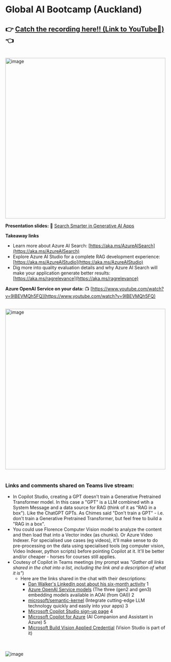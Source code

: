# Global AI Bootcamp (Auckland)
## 👉 [Catch the recording here!! (Link to YouTube🔗)](https://www.youtube.com/watch?v=bcS9iwpGVJI&t=629s) 👈

<br>
<img width="500" alt="image" src="https://github.com/abbyjshen/GenAI-Get-Started/assets/40477007/c87411c7-e6d2-4ad3-9c4c-f3c04e05786d">

**Presentation slides:** 🔎 [Search Smarter in Generative AI Apps](https://github.com/abbyjshen/GenAI-Get-Started/blob/main/files/Global%20AI%20Bootcamp%20-%20Search%20smarter%20in%20Generative%20AI%20apps%206Mar.pdf)

**Takeaway links**
- Learn more about Azure AI Search: [https://aka.ms/AzureAISearch](https://aka.ms/AzureAISearch)
- Explore Azure AI Studio for a complete RAG development experience: [https://aka.ms/AzureAIStudio](https://aka.ms/AzureAIStudio)
- Dig more into quality evaluation details and why Azure AI Search will make your application generate better results: [https://aka.ms/ragrelevance](https://aka.ms/ragrelevance) 

**Azure OpenAI Service on your data:** 📺 [https://www.youtube.com/watch?v=9IBEVMQh5FQ](https://www.youtube.com/watch?v=9IBEVMQh5FQ)

<br>
<img width="500" alt="image" src="https://github.com/abbyjshen/GenAI-Get-Started/assets/40477007/29aa8276-c0cf-406d-b85a-ab0b3c1393e6">
<br></br>

### Links and comments shared on Teams live stream:
- In Copilot Studio, creating a GPT doesn't train a Generative Pretrained Transformer model. In this case a "GPT" is a LLM combined wtih a System Message and a data source for RAG (think of it as "RAG in a box"). Like the ChatGPT GPTs. As Chimes said "Don't train a GPT" - i.e. don't train a Generative Pretrained Transformer, but feel free to build a "RAG in a box".
- You could use Florence Computer Vision model to analyze the content and then load that into a Vector index (as chunks). Or Azure Video Indexer. For specialised use cases (eg videos), it'll make sense to do pre-processing on the data using specialised tools (eg computer vision, Video Indexer, python scripts) before pointing Copilot at it. It'll be better and/or cheaper - horses for courses still applies.
- Coutesy of Copilot in Teams meetings (my prompt was _"Gather all links shared in the chat into a list, including the link and a description of what it is"_)
  - Here are the links shared in the chat with their descriptions:
    - [Dan Walker's LinkedIn post about his six-month activity](https://www.linkedin.com/posts/dan-tewhenua-walker_kia-ora-koutou-my-goal-for-my-six-month-activity-7152607574813511680-UdKT?utm_source=share&utm_medium=member_desktop) 1
    - [Azure OpenAI Service models](https://learn.microsoft.com/en-us/azure/ai-services/openai/concepts/models#embeddings) (The three (gen2 and gen3) embedding models available in AOAI (from OAI)) 2
    - [microsoft/semantic-kernel](https://github.com/microsoft/semantic-kernel) (Integrate cutting-edge LLM technology quickly and easily into your apps) 3
    - [Microsoft Copilot Studio sign-up page](https://learn.microsoft.com/en-us/microsoft-copilot-studio/sign-up-individual) 4
    - [Microsoft Copilot for Azure](https://azure.microsoft.com/en-us/products/copilot) (AI Companion and Assistant in Azure) 5
    - [Microsoft Build Vision Applied Credential](https://learn.microsoft.com/en-us/credentials/applied-skills/build-azure-ai-vision-solution/) (Vision Studio is part of it)

<br></br>
![image](https://github.com/abbyjshen/GenAI-Get-Started/assets/40477007/5df805bf-92bf-47d9-90ca-b1720c716af2)

